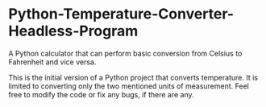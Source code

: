 # Python-Temperature-Converter-Headless-Program
A Python calculator that can perform basic conversion from Celsius to Fahrenheit and vice versa.

This is the initial version of a Python project that converts temperature. It is limited to converting only the two mentioned units of measurement.
Feel free to modify the code or fix any bugs, if there are any.
